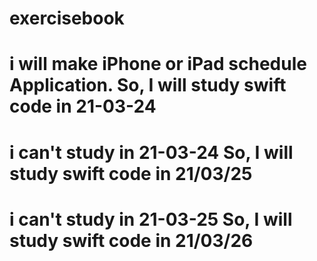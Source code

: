 # exercisebook

# i will make iPhone or iPad schedule Application. So, I will study swift code in 21-03-24
# i can't study in 21-03-24 So, I will study swift code in 21/03/25
# i can't study in 21-03-25 So, I will study swift code in 21/03/26
